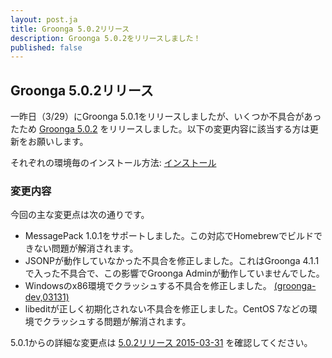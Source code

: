 ```yaml
---
layout: post.ja
title: Groonga 5.0.2リリース
description: Groonga 5.0.2をリリースしました！
published: false
---
```


## Groonga 5.0.2リリース

一昨日（3/29）にGroonga 5.0.1をリリースしましたが、いくつか不具合があったため [Groonga 5.0.2](/ja/docs/news.html#release-5-0-2) をリリースしました。以下の変更内容に該当する方は更新をお願いします。

それぞれの環境毎のインストール方法: [インストール](/ja/docs/install.html)

### 変更内容

今回の主な変更点は次の通りです。

* MessagePack 1.0.1をサポートしました。この対応でHomebrewでビルドできない問題が解消されます。
* JSONPが動作していなかった不具合を修正しました。これはGroonga 4.1.1で入った不具合で、この影響でGroonga Adminが動作していませんでした。
* Windowsのx86環境でクラッシュする不具合を修正しました。 [(groonga-dev,03131)](http://sourceforge.jp/projects/groonga/lists/archive/dev/2015-March/003133.html)
* libeditが正しく初期化されない不具合を修正しました。CentOS 7などの環境でクラッシュする問題が解消されます。

5.0.1からの詳細な変更点は [5.0.2リリース 2015-03-31](/ja/docs/news.html#release-5-0-2) を確認してください。
